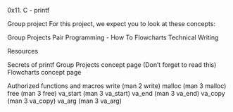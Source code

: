 0x11. C - printf

Group project
For this project, we expect you to look at these concepts:

Group Projects
Pair Programming - How To
Flowcharts
Technical Writing

Resources

Secrets of printf
Group Projects concept page (Don’t forget to read this)
Flowcharts concept page

Authorized functions and macros
write (man 2 write)
malloc (man 3 malloc)
free (man 3 free)
va_start (man 3 va_start)
va_end (man 3 va_end)
va_copy (man 3 va_copy)
va_arg (man 3 va_arg)
